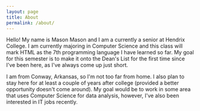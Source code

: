 ```yaml
---
layout: page
title: About
permalink: /about/
---
```


Hello! My name is Mason Mason and I am a currently a senior at Hendrix College. I am currently majoring in Computer Science and this class will mark HTML as the 7th programming language I have learned so far. My goal for this semester is to make it onto the Dean's List for the first time since I've been here, as I've always come up just short.

I am from Conway, Arkansas, so I'm not too far from home. I also plan to stay here for at least a couple of years after college (provided a better opportunity doesn't come around). My goal would be to work in some area that uses Computer Science for data analysis, however, I've also been interested in IT jobs recently.
